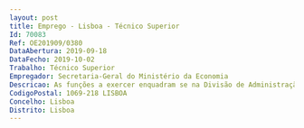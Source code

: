 ```yaml
--- 
layout: post
title: Emprego - Lisboa - Técnico Superior
Id: 70083
Ref: OE201909/0380
DataAbertura: 2019-09-18
DataFecho: 2019-10-02
Trabalho: Técnico Superior
Empregador: Secretaria-Geral do Ministério da Economia
Descricao: As funções a exercer enquadram se na Divisão de Administração de Pessoal da Direção de Serviços de Gestão de Recursos Humanos da Secretaria Geral da Economia, designadamente   Praticar os atos de administração e assegurar o processamento de remunerações e outros abonos de pessoal, procedendo igualmente à liquidação dos respetivos descontos   Assegurar, nos termos legais, o controlo e registo da assiduidade e do trabalho suplementar dos trabalhadores   Organizar e manter atualizada a informação relativa aos recursos humanos   Colaborar na elaboração dos orçamentos no âmbito da sua área de competências.
CodigoPostal: 1069-218 LISBOA
Concelho: Lisboa
Distrito: Lisboa
--- 
```

